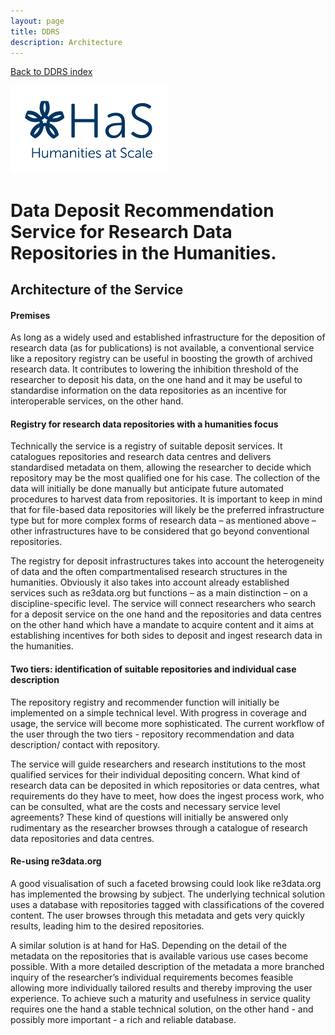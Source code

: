 ```yaml
---
layout: page
title: DDRS
description: Architecture
---
```

[Back to DDRS index](index.md)

![alt text](https://github.com/DARIAH-ERIC/ddrs/blob/master/docs/contents/HaS_Logo_klein.png "Humanities at Scale")

# Data Deposit Recommendation Service for Research Data Repositories in the Humanities.
## Architecture of the Service

#### Premises
As long as a widely used and established infrastructure for the deposition of research data (as for publications) is not available, a conventional service like a repository registry can be useful in boosting the growth of archived research data. It contributes to lowering the inhibition threshold of the researcher to deposit his data, on the one hand and it may be useful to standardise information on the data repositories as an incentive for interoperable services, on the other hand.

#### Registry for research data repositories with a humanities focus
Technically the service is a registry of suitable deposit services. It catalogues repositories and research data centres and delivers standardised metadata on them, allowing the researcher to decide which repository may be the most qualified one for his case. The collection of the data will initially be done manually but anticipate future automated procedures to harvest data from repositories. It is important to keep in mind that for file-based data repositories will likely be the preferred infrastructure type but for more complex forms of research data – as mentioned above – other infrastructures have to be considered that go beyond conventional repositories.

The registry for deposit infrastructures takes into account the heterogeneity of data and the often compartmentalised research structures in the humanities. Obviously it also takes into account already established services such as re3data.org but functions – as a main distinction – on a discipline-specific level. The service will connect researchers who search for a deposit service on the one hand and the repositories and data centres on the other hand which have a mandate to acquire content and it aims at establishing incentives for both sides to deposit and ingest research data in the humanities.

#### Two tiers: identification of suitable repositories and individual case description
The repository registry and recommender function will initially be implemented on a simple technical level. With progress in coverage and usage, the service will become more sophisticated. The current workflow of the user through the two tiers - repository recommendation and data description/ contact with repository.

The service will guide researchers and research institutions to the most qualified services for their individual depositing concern. What kind of research data can be deposited in which repositories or data centres, what requirements do they have to meet, how does the ingest process work, who can be consulted, what are the costs and necessary service level agreements? These kind of questions will initially be answered only rudimentary as the researcher browses through a catalogue of research data repositories and data centres.

#### Re-using re3data.org
A good visualisation of such a faceted browsing could look like re3data.org has implemented the browsing by subject. The underlying technical solution uses a database with repositories tagged with classifications of the covered content. The user browses through this metadata and gets very quickly results, leading him to the desired repositories.

A similar solution is at hand for HaS. Depending on the detail of the metadata on the repositories that is available various use cases become possible. With a more detailed description of the metadata a more branched inquiry of the researcher’s individual requirements becomes feasible allowing more individually tailored results and thereby improving the user experience. To achieve such a maturity and usefulness in service quality requires one the hand a stable technical solution, on the other hand - and possibly more important - a rich and reliable database.